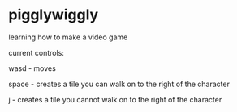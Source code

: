 # pigglywiggly

learning how to make a video game

current controls:

wasd - moves

space - creates a tile you can walk on to the right of the character

j - creates a tile you cannot walk on to the right of the character
